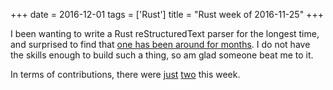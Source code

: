+++
date = 2016-12-01
tags = ['Rust']
title = "Rust week of 2016-11-25"
+++

I been wanting to write a Rust reStructuredText parser for the longest
time, and surprised to find that [one has been around for months]. I do
not have the skills enough to build such a thing, so am glad someone
beat me to it.

In terms of contributions, there were [just][] [two] this week.

  [one has been around for months]: https://github.com/flying-sheep/rust-rst
  [just]: https://github.com/rust-lang/cargo/pull/3357
  [two]: https://github.com/rust-lang/cargo/pull/3358
